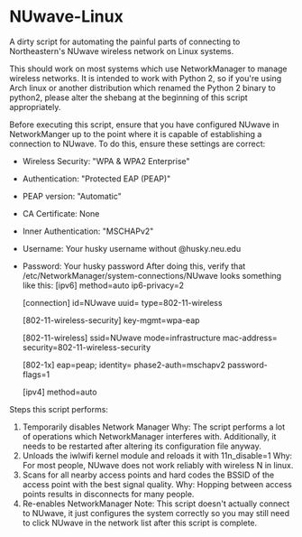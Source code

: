 NUwave-Linux
============

A dirty script for automating the painful parts of connecting to Northeastern's
NUwave wireless network on Linux systems.

This should work on most systems which use NetworkManager to manage wireless
networks. It is intended to work with Python 2, so if you're using Arch
linux or another distribution which renamed the Python 2 binary to python2,
please alter the shebang at the beginning of this script appropriately.

Before executing this script, ensure that you have configured NUwave in
NetworkManger up to the point where it is capable of establishing a
connection to NUwave. To do this, ensure these settings are correct:
 - Wireless Security: "WPA & WPA2 Enterprise"
 - Authentication: "Protected EAP (PEAP)"
 - PEAP version: "Automatic"
 - CA Certificate: None
 - Inner Authentication: "MSCHAPv2"
 - Username: Your husky username without @husky.neu.edu
 -  Password: Your husky password
After doing this, verify that /etc/NetworkManager/system-connections/NUwave
looks something like this:
    [ipv6]
    method=auto
    ip6-privacy=2

    [connection]
    id=NUwave
    uuid=<system specific>
    type=802-11-wireless

    [802-11-wireless-security]
    key-mgmt=wpa-eap

    [802-11-wireless]
    ssid=NUwave
    mode=infrastructure
    mac-address=<system specific>
    security=802-11-wireless-security

    [802-1x]
    eap=peap;
    identity=<your husky id>
    phase2-auth=mschapv2
    password-flags=1

    [ipv4]
    method=auto

Steps this script performs:
1. Temporarily disables Network Manager
   Why: The script performs a lot of operations which NetworkManager
        interferes with. Additionally, it needs to be restarted after
        altering its configuration file anyway.
2. Unloads the iwlwifi kernel module and reloads it with 11n_disable=1
   Why: For most people, NUwave does not work reliably with wireless N
        in linux.
3. Scans for all nearby access points and hard codes the BSSID of the
   access point with the best signal quality.
   Why: Hopping between access points results in disconnects for many
        people.
4. Re-enables NetworkManager
Note: This script doesn't actually connect to NUwave, it just configures the
      system correctly so you may still need to click NUwave in the network
      list after this script is complete.
